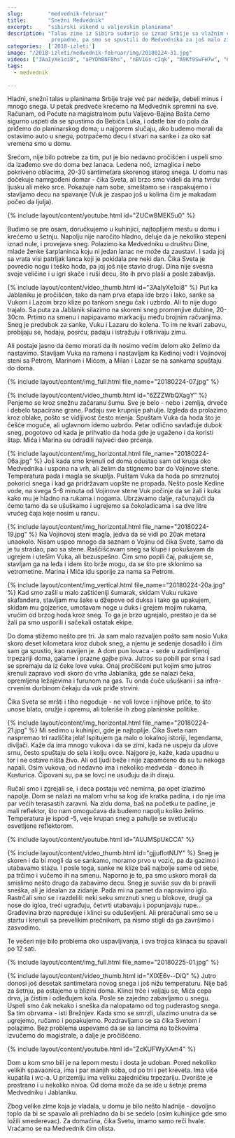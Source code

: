 ```yaml
---
slug:        "medvednik-februar"
title:       "Snežni Medvednik"
excerpt:     "sibirski vikend u valjevskim planinama"
description: "Talas zime iz Sibira sudario se iznad Srbije sa vlažnim vazduhom sa juga i zapada. Gre'ota da tol'ki sneg 
              propadne, pa smo se spustili do Medvednika za još malo zimskih čarolija."
categories:  ['2018-izleti']
image: "/2018-izleti/medvednik-februar/img/20180224-31.jpg"
videos: ["3AaIyXe1oi8", "aPYDhBNFBhs", "nBV16s-cIqk", "A9Kf9SwFH7w", "6ZZZWbQXagY", "gjjufIotNUY", "AUJMSpUkCCA", "H3z7sNteHoM", "P8xEzO7ibMU", "XIXE6v--DiQ", "ZcKUFWyXAm4", "Xid6Te8hG-M", "8L7wk6M-XHc", "ZUCw8MEK5u0"]
tags:
  - medvednik
  
---
```


Hladni, snežni talas u planinama Srbije traje već par nedelja, debeli minus i mnogo snega.
U petak predveče krećemo na Medvednik spremni na sve. Računam, od Poćute na magistralnom putu Valjevo-Bajina Bašta ćemo 
sigurno uspeti da se spustimo do Bebića Luka, i odatle bar do pola da priđemo do planinarskog doma; u najgorem slučaju, 
ako budemo morali da ostavimo auto u snegu, potrpaćemo decu i stvari na sanke i za oko sat vremena smo u domu.

Srećom, nije bilo potrebe za tim, put je bio nedavno pročišćen i uspeli smo da izađemo sve do doma bez lanaca. Ledena noć,
izmaglica i nebo pokriveno oblacima, 20-30 santimetara skorenog starog snega. U domu nas dočekuje namrgođeni domar - čika 
Sveta, ali brzo smo videli da ima tvrdu ljusku ali meko srce. Pokazuje nam sobe, smeštamo se i raspakujemo i stavljamo 
decu na spavanje (Vuk je zaspao još u kolima čim je makadam počeo da ljulja). 

{% include layout/content/youtube.html id="ZUCw8MEK5u0" %}

Budimo se pre osam, doručkujemo u kuhinjici, najtoplijem mestu u domu i krećemo u šetnju. Napolju nije naročito hladno,
deluje da je nekoliko stepeni iznad nule, i provejava sneg. Polazimo ka Medvedniku u društvu Dine, mlade ženke šarplaninca
koju ni jedan lanac ne može da zaustavi. I sada joj sa vrata visi patrljak lanca koji je pokidala pre neki dan. Čika Sveta je
povredio nogu i teško hoda, pa joj još nije stavio drugi. Dina nije svesna svoje veličine i u igri skače i ruši decu, što 
ih prvo plaši a posle zabavlja.

{% include layout/content/video_thumb.html id="3AaIyXe1oi8" %}
Put ka Jablaniku je pročišćen, tako da nam prva etapa ide brzo i lako, sanke sa Vukom i Lazom brzo klize po tankom snegu 
čak i uzbrdo. Ali to nije dugo trajalo. Sa puta za Jablanik silazimo na skoreni sneg promenjive
dubine, 20-30cm. Prtimo na smenu i napipavamo markaciju među brojnim račvanjima. Sneg je predubok za sanke, Vuku i Lazaru
do kolena. To im ne kvari zabavu, probijaju se, hodaju, posrću, padaju i istražuju i otkrivaju zimu.

Ali postaje jasno da ćemo morati da ih nosimo većim delom ako želimo da nastavimo. Stavljam Vuka na ramena i nastavljam
ka Kedinoj vodi i Vojinovoj steni sa Petrom, Marinom i Mićom, a Milan i Lazar se na sankama spuštaju do doma.

{% include layout/content/img_full.html file_name="20180224-07.jpg" %}

{% include layout/content/video_thumb.html id="6ZZZWbQXagY" %}
Penjemo se kroz snežnu začaranu šumu. Sve je belo - nebo i zemlja, drveće i debelo tapacirane grane. Padaju sve 
krupnije pahulje. Izgleda da prolazimo kroz oblake, pošto se vidljivost često menja. Spuštam Vuka da hoda
što je češće moguće, ali uglavnom idemo uzbrdo. Petar odlično savlađuje dubok sneg, pogotovo od kada je 
prihvatio da hoda gde je ugaženo i da koristi štap. Mića i Marina su odradili najveći deo prćenja.

{% include layout/content/img_horizontal.html file_name="20180224-06a.jpg" %}
Još kada smo krenuli od doma odustao sam od kruga oko Medvednika i uspona na vrh, ali želim da stignemo bar do Vojinove stene.
Temperatura pada i magla se skuplja. Puštam Vuka da hoda po smrznutoj pokorici snega i kad ga pridržavam uopšte ne 
propada. Nešto posle Kedine vode, na svega 5-6 minuta od Vojinove stene Vuk počinje da se žali i kuka kako mu je hladno na rukama
i nogama. Ubrzavamo dalje, računajući da ćemo tamo da se ušuškamo i ugrejemo sa čokoladicama i sa dve litre vrućeg 
čaja koje nosim u rancu.

{% include layout/content/img_horizontal.html file_name="20180224-19.jpg" %}
Na Vojinovoj steni magla, jedva da se vidi po 20ak metara unaokolo. Nisam uspeo mnogo da
saznam o Vojinu od čika Svete, samo da je tu stradao, pao sa stene. Raščišćavam sneg sa klupe i pokušavam da ugrejem i 
utešim Vuka, ali bezuspešno. Čim smo popili čaj, pakujem se, stavljam ga na
leđa i idem što brže mogu, da se što pre sklonimo sa vetrometine. Marina i Mića idu sporije za nama sa Petrom.

{% include layout/content/img_vertical.html file_name="20180224-20a.jpg" %}
Kad smo zašli u malo zaštićeniji šumarak, skidam Vuku rukave skafandera, stavljam mu šake u džepove od duksa i tako ga 
upakujem, skidam mu gojzerice, umotavam noge u duks i grejem mojim rukama, vrućim od brzog hoda kroz sneg. To ga je 
brzo ugrejalo, prestao je da se žali pa smo usporili i sačekali ostatak ekipe.

Do doma stižemo nešto pre tri. Ja sam malo razvaljen pošto sam nosio Vuka skoro deset kilometara kroz dubok sneg, a njemu
je sedenje dosadilo i čim sam ga spustio, kao navijen je. A dom pun lovaca - sede u zadimljenoj trpezariji doma, galame i 
prazne gajbe piva. Jutros su pobili par srna i sad se spremaju da iz čeke love vuka. Onaj pročišćeni put kojim smo jutros
krenuli zapravo vodi skoro do vrha Jablanika, gde se nalazi čeka, opremljena ležajevima i furunom na gas. Tu onda čuče 
ušuškani i sa infra-crvenim durbinom čekaju da vuk priđe strvini.

Čika Sveta se mršti i tiho negoduje - ne voli lovce i njihove priče, to što unose blato, oružje i opremu, ali toleriše ih zbog
planinske politike.

{% include layout/content/img_horizontal.html file_name="20180224-21.jpg" %}
Mi sedimo u kuhinjici, gde je najtoplije. Čika Sveta nam naspremao tri različita jela! Ispitujem ga malo o lokalnoj istoriji, 
legendama, divljači. Kaže da ima mnogo vukova i da se zimi, kada ne uspeju da ulove srnu, često spuštaju do sela i kolju 
ovce. Najgore je, kaže, kada upadnu u tor i ne ostave ništa živo. Ali od ljudi beže i nije zapamćeno da su tu nekoga napali.
Osim vukova, od nedavno ima i nekoliko medveda - doneo ih Kusturica. Čipovani su, pa se lovci ne usuđuju da ih diraju.
 
Ručali smo i zgrejali se, i deca postaju već nemirna, pa opet izlazimo napolje. Dom se nalazi na malom vrhu sa kog ide
kratka padina, i do nje ima par većih terasastih zaravni. Na zidu doma, baš na početku te padine, je mali reflektor, što
nam omogućava da budemo napolju koliko želimo. Temperatura je ispod -5, veje krupan sneg a pahulje se svetlucaju osvetljene
reflektorom.

{% include layout/content/youtube.html id="AUJMSpUkCCA" %}

{% include layout/content/video_thumb.html id="gjjufIotNUY" %}
Sneg je skoren i da bi mogli da se sankamo, moramo prvo u vozić, pa da gazimo i utabavamo 
stazu. I posle toga, sanke ne klize baš najbolje same od sebe, pa trčimo i vučemo ih na smenu. Naporno je to, pa smo uskoro
morali da smislimo nešto drugo da zabavimo decu. Sneg je suviše suv da bi pravili sneška, ali je idealan za zidanje. Pada
mi na pamet da napravimo iglo. Rastrčali smo se i razdelili: neki seku smrznuti sneg u blokove, drugi ga nose do igloa,
treći ugrađuju, četvrti utabavaju i popunjavaju rupe... Građevina brzo napreduje i klinci su oduševljeni. Ali preračunali smo 
se u startu i krenuli sa prevelikim prečnikom, pa nismo stigli da ga završimo i zasvodimo.

Te večeri nije bilo problema oko uspavljivanja, i sva trojica klinaca su spavali po 12 sati.

{% include layout/content/img_full.html file_name="20180225-01.jpg" %}

{% include layout/content/video_thumb.html id="XIXE6v--DiQ" %}
Jutro donosi još desetak santimetara novog snega i još nižu temperaturu. Nije baš za šetnju, pa ostajemo u blizini doma.
Klinci trče i valjaju se, Mića cepa drva, ja čistim i odleđujem kola. Posle se zajedno zabavljamo u snegu. Uspeli smo
čak nekako i sneška da nalopatamo od tog puderastog snega. Sa tim obrvama - isti Brežnjev. Kada smo se smrzli, ulazimo 
unutra da se ugrejemo, ručamo i popakujemo. Pozdravljamo se sa čika Svetom i polazimo. Bez problema uspevamo da se sa
lancima na točkovima izvučemo do magistrale, a dalje je pročišćeno.

{% include layout/content/youtube.html id="ZcKUFWyXAm4" %}

Dom u kom smo bili je na lepom mestu i dosta je udoban. Pored nekoliko velikih spavaonica, ima i par manjih soba, od po
tri i pet kreveta. Ima više kupatila i wc-a. U prizemlju ima veliku zajedničku trpezariju. Dvorište je prostrano i u 
nekoliko nivoa. Od doma može da se ide u šetnje prema Medvedniku i Jablaniku.

Zbog velike zime koja je vladala, u domu je bilo nešto hladnije - dovoljno toplo da bi se spavalo ali 
prehladno da bi se sedelo (osim kuhinjice gde smo ložili smederevac). Za domaćina, čika Svetu, imamo samo reči hvale.
Vraćamo se na Medvednik čim olista.